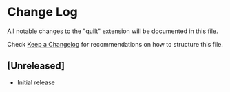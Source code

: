 # Change Log

All notable changes to the "quilt" extension will be documented in this file.

Check [Keep a Changelog](http://keepachangelog.com/) for recommendations on how to structure this file.

## [Unreleased]

- Initial release